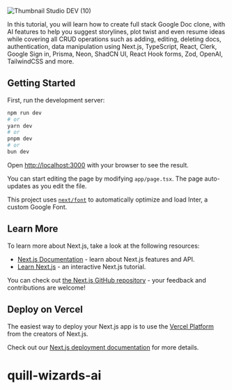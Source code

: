 ![Thumbnail Studio DEV (10)](https://github.com/oliver-gomes/quill-wizards-ai/assets/32399333/be69a15a-f658-4410-9d23-f099cb6ccedf)

In this tutorial, you will learn how to create  full stack Google Doc clone, with AI features to help you suggest storylines, plot twist and even resume ideas while covering all CRUD operations such as adding, editing, deleting docs, authentication, data manipulation using Next.js, TypeScript,  React, Clerk, Google Sign in, Prisma,  Neon, ShadCN UI, React Hook forms, Zod, OpenAI, TailwindCSS and more.

## Getting Started

First, run the development server:

```bash
npm run dev
# or
yarn dev
# or
pnpm dev
# or
bun dev
```

Open [http://localhost:3000](http://localhost:3000) with your browser to see the result.

You can start editing the page by modifying `app/page.tsx`. The page auto-updates as you edit the file.

This project uses [`next/font`](https://nextjs.org/docs/basic-features/font-optimization) to automatically optimize and load Inter, a custom Google Font.

## Learn More

To learn more about Next.js, take a look at the following resources:

- [Next.js Documentation](https://nextjs.org/docs) - learn about Next.js features and API.
- [Learn Next.js](https://nextjs.org/learn) - an interactive Next.js tutorial.

You can check out [the Next.js GitHub repository](https://github.com/vercel/next.js/) - your feedback and contributions are welcome!

## Deploy on Vercel

The easiest way to deploy your Next.js app is to use the [Vercel Platform](https://vercel.com/new?utm_medium=default-template&filter=next.js&utm_source=create-next-app&utm_campaign=create-next-app-readme) from the creators of Next.js.

Check out our [Next.js deployment documentation](https://nextjs.org/docs/deployment) for more details.
# quill-wizards-ai

